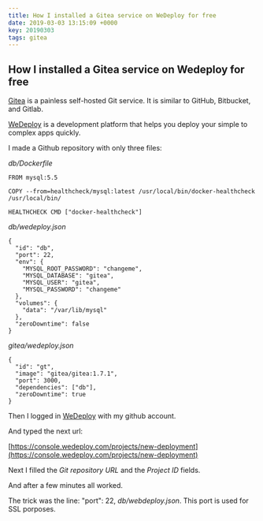 ```yaml
---
title: How I installed a Gitea service on WeDeploy for free
date: 2019-03-03 13:15:09 +0000
key: 20190303
tags: gitea
---
```


## How I installed a Gitea service on Wedeploy for free

[Gitea](https://gitea.io/) is a painless self-hosted Git service. It is similar to GitHub, Bitbucket, and Gitlab.

[WeDeploy](https://wedeploy.com/) is a development platform that helps you deploy your simple to complex apps quickly.

I made a Github repository with only three files:

*db/Dockerfile*

```
FROM mysql:5.5

COPY --from=healthcheck/mysql:latest /usr/local/bin/docker-healthcheck /usr/local/bin/

HEALTHCHECK CMD ["docker-healthcheck"]
```

*db/wedeploy.json*

```
{
  "id": "db",
  "port": 22,
  "env": {
    "MYSQL_ROOT_PASSWORD": "changeme",
    "MYSQL_DATABASE": "gitea",
    "MYSQL_USER": "gitea",
    "MYSQL_PASSWORD": "changeme"    
  },
  "volumes": {
    "data": "/var/lib/mysql"
  },
  "zeroDowntime": false
}
```

*gitea/wedeploy.json*

```
{
  "id": "gt",
  "image": "gitea/gitea:1.7.1",
  "port": 3000,
  "dependencies": ["db"],
  "zeroDowntime": true
}
```

Then I logged in [WeDeploy](https://console.wedeploy.com/login) with my github account.

And typed the next url:

[https://console.wedeploy.com/projects/new-deployment](https://console.wedeploy.com/projects/new-deployment)

Next I filled the *Git repository URL* and the *Project ID* fields.

And after a few minutes all worked.

The trick was the line:  "port": 22, *db/webdeploy.json*. This port is used for SSL porposes.

